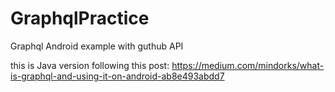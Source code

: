 # GraphqlPractice
Graphql Android example with guthub API

this  is Java version following this post:
https://medium.com/mindorks/what-is-graphql-and-using-it-on-android-ab8e493abdd7

